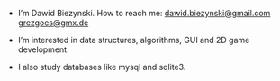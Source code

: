 - I’m Dawid Biezynski. 
     How to reach me:
     dawid.biezynski@gmail.com
     grezgoes@gmx.de 
     
- I’m interested in data structures, algorithms, GUI and 2D game development.
- I also study databases like mysql and sqlite3.
